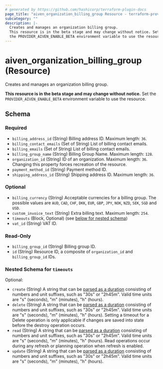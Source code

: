 ```yaml
---
# generated by https://github.com/hashicorp/terraform-plugin-docs
page_title: "aiven_organization_billing_group Resource - terraform-provider-aiven"
subcategory: ""
description: |-
  Creates and manages an organization billing group.
  This resource is in the beta stage and may change without notice. Set
  the PROVIDER_AIVEN_ENABLE_BETA environment variable to use the resource.
---
```


# aiven_organization_billing_group (Resource)

Creates and manages an organization billing group. 

**This resource is in the beta stage and may change without notice.** Set
the `PROVIDER_AIVEN_ENABLE_BETA` environment variable to use the resource.



<!-- schema generated by tfplugindocs -->
## Schema

### Required

- `billing_address_id` (String) Billing address ID. Maximum length: `36`.
- `billing_contact_emails` (Set of String) List of billing contact emails.
- `billing_emails` (Set of String) List of billing contact emails.
- `billing_group_name` (String) Billing Group Name. Maximum length: `128`.
- `organization_id` (String) ID of an organization. Maximum length: `36`. Changing this property forces recreation of the resource.
- `payment_method_id` (String) Payment method ID.
- `shipping_address_id` (String) Shipping address ID. Maximum length: `36`.

### Optional

- `billing_currency` (String) Acceptable currencies for a billing group. The possible values are `AUD`, `CAD`, `CHF`, `DKK`, `EUR`, `GBP`, `JPY`, `NOK`, `NZD`, `SEK`, `SGD` and `USD`.
- `custom_invoice_text` (String) Extra billing text. Maximum length: `254`.
- `timeouts` (Block, Optional) (see [below for nested schema](#nestedblock--timeouts))
- `vat_id` (String) VAT ID.

### Read-Only

- `billing_group_id` (String) Billing group ID.
- `id` (String) Resource ID, a composite of `organization_id` and `billing_group_id` IDs.

<a id="nestedblock--timeouts"></a>
### Nested Schema for `timeouts`

Optional:

- `create` (String) A string that can be [parsed as a duration](https://pkg.go.dev/time#ParseDuration) consisting of numbers and unit suffixes, such as "30s" or "2h45m". Valid time units are "s" (seconds), "m" (minutes), "h" (hours).
- `delete` (String) A string that can be [parsed as a duration](https://pkg.go.dev/time#ParseDuration) consisting of numbers and unit suffixes, such as "30s" or "2h45m". Valid time units are "s" (seconds), "m" (minutes), "h" (hours). Setting a timeout for a Delete operation is only applicable if changes are saved into state before the destroy operation occurs.
- `read` (String) A string that can be [parsed as a duration](https://pkg.go.dev/time#ParseDuration) consisting of numbers and unit suffixes, such as "30s" or "2h45m". Valid time units are "s" (seconds), "m" (minutes), "h" (hours). Read operations occur during any refresh or planning operation when refresh is enabled.
- `update` (String) A string that can be [parsed as a duration](https://pkg.go.dev/time#ParseDuration) consisting of numbers and unit suffixes, such as "30s" or "2h45m". Valid time units are "s" (seconds), "m" (minutes), "h" (hours).
